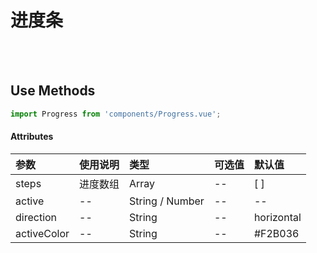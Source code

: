# 进度条

<br>

<!-- STORY -->

<br>

## Use Methods

```js
import Progress from 'components/Progress.vue';
```


#### Attributes

|参数|使用说明|类型|可选值|默认值|
|:---|:---|:---|:---|:---|
|steps|进度数组|Array|--|[ ]|
|active|--|String / Number|--|--|
|direction|--|String|--|horizontal|
|activeColor|--|String|--|#F2B036|



